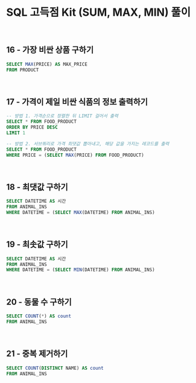 # SQL 고득점 Kit (SUM, MAX, MIN) 풀이

<br/>

## 16 - 가장 비싼 상품 구하기
```sql
SELECT MAX(PRICE) AS MAX_PRICE
FROM PRODUCT
```

<br/>

## 17 - 가격이 제일 비싼 식품의 정보 출력하기
```sql
-- 방법 1. 가격순으로 정렬한 뒤 LIMIT 걸어서 출력
SELECT * FROM FOOD_PRODUCT
ORDER BY PRICE DESC
LIMIT 1
```

```sql
-- 방법 2. 서브쿼리로 가격 최댓값 뽑아내고, 해당 값을 가지는 레코드를 출력
SELECT * FROM FOOD_PRODUCT
WHERE PRICE = (SELECT MAX(PRICE) FROM FOOD_PRODUCT)
```

<br/>

## 18 - 최댓값 구하기
```sql
SELECT DATETIME AS 시간
FROM ANIMAL_INS
WHERE DATETIME = (SELECT MAX(DATETIME) FROM ANIMAL_INS)
```

<br/>

## 19 - 최솟값 구하기
```sql
SELECT DATETIME AS 시간
FROM ANIMAL_INS
WHERE DATETIME = (SELECT MIN(DATETIME) FROM ANIMAL_INS)
```

<br/>

## 20 - 동물 수 구하기
```sql
SELECT COUNT(*) AS count
FROM ANIMAL_INS
```

<br/>

## 21 - 중복 제거하기
```sql
SELECT COUNT(DISTINCT NAME) AS count
FROM ANIMAL_INS
```